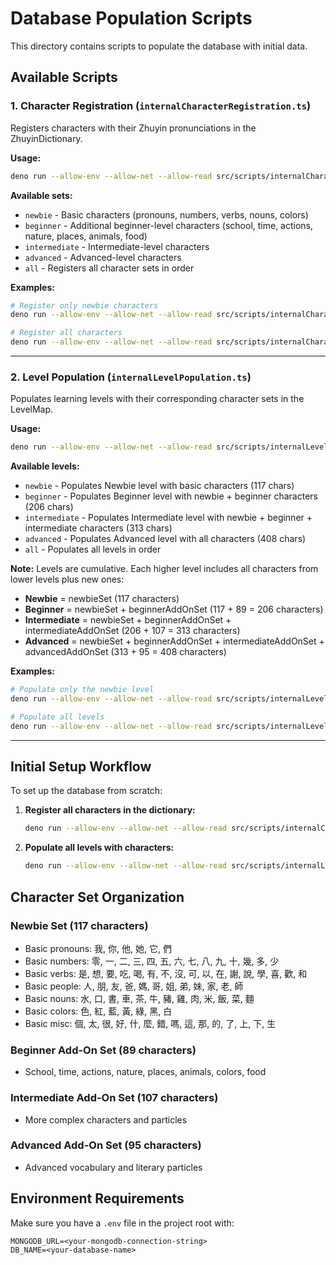 # Database Population Scripts

This directory contains scripts to populate the database with initial data.

## Available Scripts

### 1. Character Registration (`internalCharacterRegistration.ts`)

Registers characters with their Zhuyin pronunciations in the ZhuyinDictionary.

**Usage:**
```bash
deno run --allow-env --allow-net --allow-read src/scripts/internalCharacterRegistration.ts <set-name>
```

**Available sets:**
- `newbie` - Basic characters (pronouns, numbers, verbs, nouns, colors)
- `beginner` - Additional beginner-level characters (school, time, actions, nature, places, animals, food)
- `intermediate` - Intermediate-level characters
- `advanced` - Advanced-level characters
- `all` - Registers all character sets in order

**Examples:**
```bash
# Register only newbie characters
deno run --allow-env --allow-net --allow-read src/scripts/internalCharacterRegistration.ts newbie

# Register all characters
deno run --allow-env --allow-net --allow-read src/scripts/internalCharacterRegistration.ts all
```

---

### 2. Level Population (`internalLevelPopulation.ts`)

Populates learning levels with their corresponding character sets in the LevelMap.

**Usage:**
```bash
deno run --allow-env --allow-net --allow-read src/scripts/internalLevelPopulation.ts <level-name>
```

**Available levels:**
- `newbie` - Populates Newbie level with basic characters (117 chars)
- `beginner` - Populates Beginner level with newbie + beginner characters (206 chars)
- `intermediate` - Populates Intermediate level with newbie + beginner + intermediate characters (313 chars)
- `advanced` - Populates Advanced level with all characters (408 chars)
- `all` - Populates all levels in order

**Note:** Levels are cumulative. Each higher level includes all characters from lower levels plus new ones:
- **Newbie** = newbieSet (117 characters)
- **Beginner** = newbieSet + beginnerAddOnSet (117 + 89 = 206 characters)
- **Intermediate** = newbieSet + beginnerAddOnSet + intermediateAddOnSet (206 + 107 = 313 characters)
- **Advanced** = newbieSet + beginnerAddOnSet + intermediateAddOnSet + advancedAddOnSet (313 + 95 = 408 characters)

**Examples:**
```bash
# Populate only the newbie level
deno run --allow-env --allow-net --allow-read src/scripts/internalLevelPopulation.ts newbie

# Populate all levels
deno run --allow-env --allow-net --allow-read src/scripts/internalLevelPopulation.ts all
```

---

## Initial Setup Workflow

To set up the database from scratch:

1. **Register all characters in the dictionary:**
   ```bash
   deno run --allow-env --allow-net --allow-read src/scripts/internalCharacterRegistration.ts all
   ```

2. **Populate all levels with characters:**
   ```bash
   deno run --allow-env --allow-net --allow-read src/scripts/internalLevelPopulation.ts all
   ```

## Character Set Organization

### Newbie Set (117 characters)
- Basic pronouns: 我, 你, 他, 她, 它, 們
- Basic numbers: 零, 一, 二, 三, 四, 五, 六, 七, 八, 九, 十, 幾, 多, 少
- Basic verbs: 是, 想, 要, 吃, 喝, 有, 不, 沒, 可, 以, 在, 謝, 說, 學, 喜, 歡, 和
- Basic people: 人, 朋, 友, 爸, 媽, 哥, 姐, 弟, 妹, 家, 老, 師
- Basic nouns: 水, 口, 書, 車, 茶, 牛, 豬, 雞, 肉, 米, 飯, 菜, 麵
- Basic colors: 色, 紅, 藍, 黃, 綠, 黑, 白
- Basic misc: 個, 太, 很, 好, 什, 麼, 錯, 嗎, 這, 那, 的, 了, 上, 下, 生

### Beginner Add-On Set (89 characters)
- School, time, actions, nature, places, animals, colors, food

### Intermediate Add-On Set (107 characters)
- More complex characters and particles

### Advanced Add-On Set (95 characters)
- Advanced vocabulary and literary particles

## Environment Requirements

Make sure you have a `.env` file in the project root with:
```
MONGODB_URL=<your-mongodb-connection-string>
DB_NAME=<your-database-name>
```
